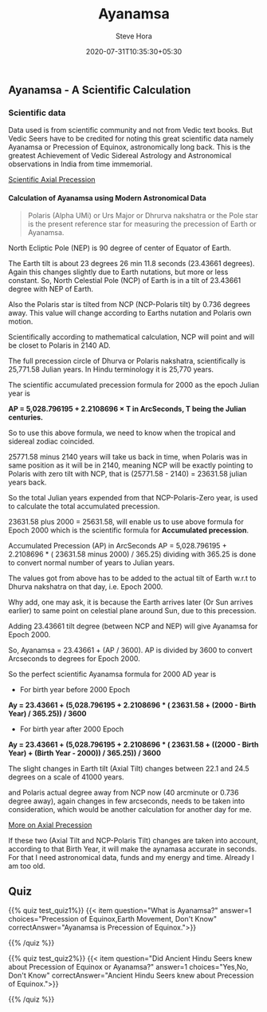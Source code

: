 ﻿---
title: "Ayanamsa"
descslug: "What is Ayanamsa?"
date: 2020-07-31T10:35:30+05:30
image: images/articles/ayanamsa.jpg
author: Steve Hora
description : "Hora Vedic Astrology by Steve - Hora Natal Mundane Astrology Horoscope Reading Predictions Ayanamsas used"
type: "featured"
categories: 
  - "Vedic Astrology"
tags:
  - "Birth Chart Predictions"
  - "Mundane Predictions"
  - "Steve Hora"
lead: Vedic Astrology by Steve Hora
lastmod: latest
path:
  - "https://stevehora.com/articles/ayanamsa/"
keywords:
  - "Ayanamsa"
  - "Scientific Calculation"
  - "Ayanamsa"
  - "Precession of Equinox"
  - "Vedic" 
---

## Ayanamsa - A Scientific Calculation

### Scientific data

Data used is from scientific community and not from Vedic text books.
But Vedic Seers have to be credited for noting this great scientific data namely Ayanamsa or Precession of Equinox, astronomically long back. This is the greatest Achievement of Vedic Sidereal Astrology and Astronomical observations in India from time immemorial.

[Scientific Axial Precession ](https://en.wikipedia.org/wiki/Axial_precession)

#### Calculation of Ayanamsa using Modern Astronomical Data

> Polaris (Alpha UMi) or Urs Major or Dhrurva nakshatra or the Pole star is the present reference star for measuring the precession of Earth or Ayanamsa.

North Ecliptic Pole (NEP) is 90 degree of center of Equator of Earth.

The Earth tilt is about 23 degrees 26 min 11.8 seconds (23.43661 degrees). Again this changes slightly due to Earth nutations, but more or less constant. So, North Celestial Pole (NCP) of Earth is in a tilt of 23.43661 degree with NEP of Earth.

Also the Polaris star is tilted from NCP (NCP-Polaris tilt) by 0.736 degrees away. This value will change according to Earths nutation and Polaris own motion.

Scientifically according to mathematical calculation, NCP will point and will be closet to Polaris in 2140 AD.

The full precession circle of Dhurva or Polaris nakshatra, scientifically is 25,771.58 Julian years. In Hindu terminology it is 25,770 years.

The scientific accumulated precession formula for 2000 as the epoch Julian year is

<b>AP =  5,028.796195 + 2.2108696 × T in ArcSeconds, T being the Julian centuries.</b>

So to use this above formula, we need to know when the tropical and sidereal zodiac coincided.

25771.58 minus 2140 years will take us back in time, when Polaris was in same position as it will be in 2140, meaning NCP will be exactly pointing to Polaris with zero tilt with NCP, that is (25771.58 - 2140) = 23631.58 julian years back.

So the total Julian years expended from that NCP-Polaris-Zero year, is used to calculate the total accumulated precession.

23631.58 plus 2000 = 25631.58, will enable us to use above formula for Epoch 2000 which is the scientific formula for  **Accumulated precession**.

Accumulated Precession (AP) in ArcSeconds
AP = 5,028.796195 + 2.2108696 * ( 23631.58 minus 2000) / 365.25)
dividing with 365.25 is done to convert normal number of years to Julian years.

The values got from above has to be added to the actual tilt of Earth w.r.t to Dhurva nakshatra on that day, i.e. Epoch 2000.

Why add, one may ask, it is because the Earth arrives later (Or Sun arrives earlier) to same point on celestial plane around Sun, due to this precession.

Adding 23.43661 tilt degree (between NCP and NEP) will give Ayanamsa for Epoch 2000.

So, Ayanamsa = 23.43661 + (AP / 3600). AP is divided by 3600 to convert Arcseconds to degrees for Epoch 2000.

So the perfect scientific Ayanamsa formula for 2000 AD year is

* For birth year before 2000 Epoch

<b>Ay = 23.43661 + (5,028.796195 + 2.2108696 * ( 23631.58 + (2000 - Birth Year) / 365.25)) / 3600</b>

* For birth year after 2000 Epoch

<b>Ay = 23.43661 + (5,028.796195 + 2.2108696 * ( 23631.58 + ((2000 - Birth Year) + (Birth Year - 2000)) / 365.25)) / 3600</b>

The slight changes in Earth tilt (Axial Tilt) changes between 22.1 and 24.5 degrees on a scale of 41000 years.

and Polaris actual degree away from NCP now (40 arcminute or 0.736 degree away), again changes in few arcseconds, needs to be taken into consideration, which would be another calculation for another day for me.

[More on Axial Precession](https://owd.tcnj.edu/~pfeiffer/AST261/AST261Chap4,Preces.pdf)

If these two (Axial Tilt and NCP-Polaris Tilt) changes are taken into account, according to that Birth Year, it will make the aynamasa accurate in seconds. For that I need astronomical data, funds and my energy and time. Already I am too old.

## Quiz

{{% quiz test_quiz1%}}
{{< item question="What is Ayanamsa?" answer=1 choices="Precession of Equinox,Earth Movement, Don't Know" correctAnswer="Ayanamsa is Precession of Equinox.">}}

{{% /quiz %}}

{{% quiz test_quiz2%}}
{{< item question="Did Ancient Hindu Seers knew about Precession of Equinox or Ayanamsa?" answer=1 choices="Yes,No, Don't Know" correctAnswer="Ancient Hindu Seers knew about Precession of Equinox.">}}

{{% /quiz %}}